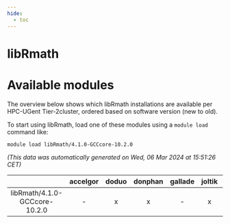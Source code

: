```yaml
---
hide:
  - toc
---
```


libRmath
========

# Available modules


The overview below shows which libRmath installations are available per HPC-UGent Tier-2cluster, ordered based on software version (new to old).

To start using libRmath, load one of these modules using a `module load` command like:

```shell
module load libRmath/4.1.0-GCCcore-10.2.0
```

*(This data was automatically generated on Wed, 06 Mar 2024 at 15:51:26 CET)*  

| |accelgor|doduo|donphan|gallade|joltik|skitty|
| :---: | :---: | :---: | :---: | :---: | :---: | :---: |
|libRmath/4.1.0-GCCcore-10.2.0|-|x|x|-|x|x|
